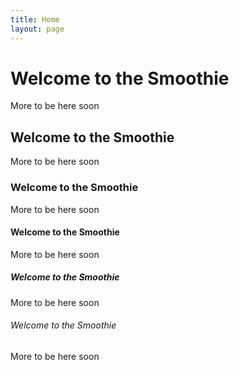 ```yaml
---
title: Home
layout: page
---
```


# Welcome to the Smoothie
More to be here soon

## Welcome to the Smoothie
More to be here soon

### Welcome to the Smoothie
More to be here soon

#### Welcome to the Smoothie
More to be here soon

##### Welcome to the Smoothie
More to be here soon

###### Welcome to the Smoothie
More to be here soon